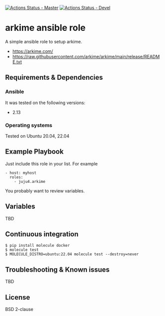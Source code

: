 [![Actions Status - Master](https://github.com/juju4/ansible-arkime/workflows/AnsibleCI/badge.svg)](https://github.com/juju4/ansible-arkime/actions?query=branch%3Amaster)
[![Actions Status - Devel](https://github.com/juju4/ansible-arkime/workflows/AnsibleCI/badge.svg?branch=devel)](https://github.com/juju4/ansible-arkime/actions?query=branch%3Adevel)

# arkime ansible role

A simple ansible role to setup arkime.
* https://arkime.com/
* https://raw.githubusercontent.com/arkime/arkime/main/release/README.txt

## Requirements & Dependencies

### Ansible
It was tested on the following versions:
 * 2.13

### Operating systems

Tested on Ubuntu 20.04, 22.04

## Example Playbook

Just include this role in your list.
For example

```
- host: myhost
  roles:
    - juju4.arkime
```

You probably want to review variables.

## Variables

TBD

## Continuous integration

```
$ pip install molecule docker
$ molecule test
$ MOLECULE_DISTRO=ubuntu:22.04 molecule test --destroy=never
```


## Troubleshooting & Known issues

TBD

## License

BSD 2-clause
